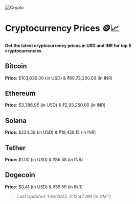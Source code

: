 
![Crypto](https://www.techguide.com.au/wp-content/uploads/2020/11/crypto3.jpeg)

# Cryptocurrency Prices 🪙📈

#### Get the latest cryptocurrency prices in USD and INR for top 5 cryptocurrencies.

## Bitcoin

**Price:** $103,639.00 (in USD) & ₹89,73,290.00 (in INR)

## Ethereum

**Price:** $3,386.95 (in USD) & ₹2,93,250.00 (in INR)

## Solana

**Price:** $224.39 (in USD) & ₹19,428.15 (in INR)

## Tether

**Price:** $1.00 (in USD) & ₹86.58 (in INR)

## Dogecoin

**Price:** $0.41 (in USD) & ₹35.59 (in INR)

> _Last Updated: 1/18/2025, 4:12:47 AM (in GMT)_
